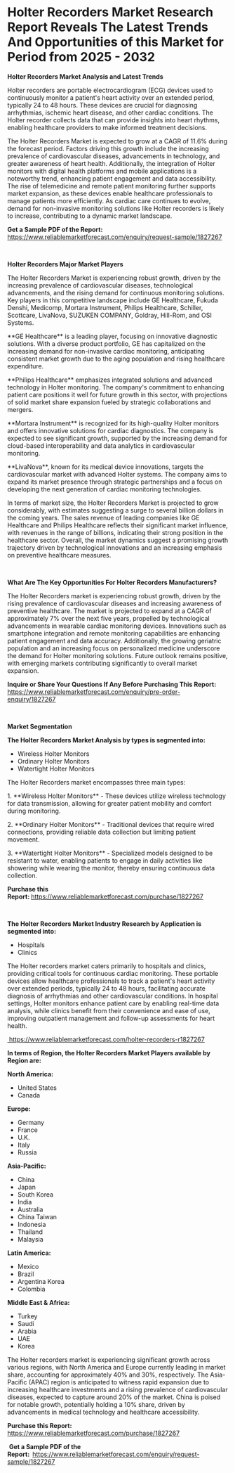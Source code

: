 <p><h1>Holter Recorders Market Research Report Reveals The Latest Trends And Opportunities of this Market for Period from 2025 - 2032</h1></p><p><strong>Holter Recorders Market Analysis and Latest Trends</strong></p>
<p><p>Holter recorders are portable electrocardiogram (ECG) devices used to continuously monitor a patient's heart activity over an extended period, typically 24 to 48 hours. These devices are crucial for diagnosing arrhythmias, ischemic heart disease, and other cardiac conditions. The Holter recorder collects data that can provide insights into heart rhythms, enabling healthcare providers to make informed treatment decisions.</p><p>The Holter Recorders Market is expected to grow at a CAGR of 11.6% during the forecast period. Factors driving this growth include the increasing prevalence of cardiovascular diseases, advancements in technology, and greater awareness of heart health. Additionally, the integration of Holter monitors with digital health platforms and mobile applications is a noteworthy trend, enhancing patient engagement and data accessibility. The rise of telemedicine and remote patient monitoring further supports market expansion, as these devices enable healthcare professionals to manage patients more efficiently. As cardiac care continues to evolve, demand for non-invasive monitoring solutions like Holter recorders is likely to increase, contributing to a dynamic market landscape.</p></p>
<p><strong>Get a Sample PDF of the Report:&nbsp;</strong> <a href="https://www.reliablemarketforecast.com/enquiry/request-sample/1827267?utm_campaign=1169&utm_medium=2&utm_source=Github&utm_content=ia&utm_term=13042025&utm_id=holter-recorders">https://www.reliablemarketforecast.com/enquiry/request-sample/1827267</a></p>
<p>&nbsp;</p>
<p><strong>Holter Recorders Major Market Players</strong></p>
<p><p>The Holter Recorders Market is experiencing robust growth, driven by the increasing prevalence of cardiovascular diseases, technological advancements, and the rising demand for continuous monitoring solutions. Key players in this competitive landscape include GE Healthcare, Fukuda Denshi, Medicomp, Mortara Instrument, Philips Healthcare, Schiller, Scottcare, LivaNova, SUZUKEN COMPANY, Goldray, Hill-Rom, and OSI Systems.</p><p>**GE Healthcare** is a leading player, focusing on innovative diagnostic solutions. With a diverse product portfolio, GE has capitalized on the increasing demand for non-invasive cardiac monitoring, anticipating consistent market growth due to the aging population and rising healthcare expenditure.</p><p>**Philips Healthcare** emphasizes integrated solutions and advanced technology in Holter monitoring. The company's commitment to enhancing patient care positions it well for future growth in this sector, with projections of solid market share expansion fueled by strategic collaborations and mergers.</p><p>**Mortara Instrument** is recognized for its high-quality Holter monitors and offers innovative solutions for cardiac diagnostics. The company is expected to see significant growth, supported by the increasing demand for cloud-based interoperability and data analytics in cardiovascular monitoring.</p><p>**LivaNova**, known for its medical device innovations, targets the cardiovascular market with advanced Holter systems. The company aims to expand its market presence through strategic partnerships and a focus on developing the next generation of cardiac monitoring technologies.</p><p>In terms of market size, the Holter Recorders Market is projected to grow considerably, with estimates suggesting a surge to several billion dollars in the coming years. The sales revenue of leading companies like GE Healthcare and Philips Healthcare reflects their significant market influence, with revenues in the range of billions, indicating their strong position in the healthcare sector. Overall, the market dynamics suggest a promising growth trajectory driven by technological innovations and an increasing emphasis on preventive healthcare measures.</p></p>
<p>&nbsp;</p>
<p><strong>What Are The Key Opportunities For Holter Recorders Manufacturers?</strong></p>
<p><p>The Holter Recorders market is experiencing robust growth, driven by the rising prevalence of cardiovascular diseases and increasing awareness of preventive healthcare. The market is projected to expand at a CAGR of approximately 7% over the next five years, propelled by technological advancements in wearable cardiac monitoring devices. Innovations such as smartphone integration and remote monitoring capabilities are enhancing patient engagement and data accuracy. Additionally, the growing geriatric population and an increasing focus on personalized medicine underscore the demand for Holter monitoring solutions. Future outlook remains positive, with emerging markets contributing significantly to overall market expansion.</p></p>
<p><strong>Inquire or Share Your Questions If Any Before Purchasing This Report:</strong> <a href="https://www.reliablemarketforecast.com/enquiry/pre-order-enquiry/1827267?utm_campaign=1169&utm_medium=2&utm_source=Github&utm_content=ia&utm_term=13042025&utm_id=holter-recorders">https://www.reliablemarketforecast.com/enquiry/pre-order-enquiry/1827267</a></p>
<p>&nbsp;</p>
<p><strong>Market Segmentation</strong></p>
<p><strong>The Holter Recorders Market Analysis by types is segmented into:</strong></p>
<p><ul><li>Wireless Holter Monitors</li><li>Ordinary Holter Monitors</li><li>Watertight Holter Monitors</li></ul></p>
<p><p>The Holter Recorders market encompasses three main types: </p><p>1. **Wireless Holter Monitors** - These devices utilize wireless technology for data transmission, allowing for greater patient mobility and comfort during monitoring.</p><p>2. **Ordinary Holter Monitors** - Traditional devices that require wired connections, providing reliable data collection but limiting patient movement.</p><p>3. **Watertight Holter Monitors** - Specialized models designed to be resistant to water, enabling patients to engage in daily activities like showering while wearing the monitor, thereby ensuring continuous data collection.</p></p>
<p><strong>Purchase this Report:&nbsp;</strong><a href="https://www.reliablemarketforecast.com/purchase/1827267?utm_campaign=1169&utm_medium=2&utm_source=Github&utm_content=ia&utm_term=13042025&utm_id=holter-recorders">https://www.reliablemarketforecast.com/purchase/1827267</a></p>
<p>&nbsp;</p>
<p><strong>The Holter Recorders Market Industry Research by Application is segmented into:</strong></p>
<p><ul><li>Hospitals</li><li>Clinics</li></ul></p>
<p><p>The Holter recorders market caters primarily to hospitals and clinics, providing critical tools for continuous cardiac monitoring. These portable devices allow healthcare professionals to track a patient's heart activity over extended periods, typically 24 to 48 hours, facilitating accurate diagnosis of arrhythmias and other cardiovascular conditions. In hospital settings, Holter monitors enhance patient care by enabling real-time data analysis, while clinics benefit from their convenience and ease of use, improving outpatient management and follow-up assessments for heart health.</p></p>
<p><a href="https://www.reliablemarketforecast.com/holter-recorders-r1827267?utm_campaign=1169&utm_medium=2&utm_source=Github&utm_content=ia&utm_term=13042025&utm_id=holter-recorders">&nbsp;https://www.reliablemarketforecast.com/holter-recorders-r1827267</a></p>
<p><strong>In terms of Region, the Holter Recorders Market Players available by Region are:</strong></p>
<p>
    <p> <strong> North America: </strong>
        <ul>
            <li>United States</li>
            <li>Canada</li>
        </ul>
        </p> 
    <p> <strong> Europe: </strong>
        <ul>
            <li>Germany</li>
            <li>France</li>
            <li>U.K.</li>
            <li>Italy</li>
            <li>Russia</li>
        </ul>
        </p> 
    <p> <strong> Asia-Pacific: </strong>
        <ul>
            <li>China</li>
            <li>Japan</li>
            <li>South Korea</li>
            <li>India</li>
            <li>Australia</li>
            <li>China Taiwan</li>
            <li>Indonesia</li>
            <li>Thailand</li>
            <li>Malaysia</li>
        </ul>
        </p> 
    <p> <strong> Latin America: </strong>
        <ul>
            <li>Mexico</li>
            <li>Brazil</li>
            <li>Argentina Korea</li>
            <li>Colombia</li>
        </ul>
        </p> 
    <p> <strong> Middle East & Africa: </strong>
        <ul>
            <li>Turkey</li>
            <li>Saudi</li>
            <li>Arabia</li>
            <li>UAE</li>
            <li>Korea</li>
        </ul>
    </p>
    </p>
<p><p>The Holter recorders market is experiencing significant growth across various regions, with North America and Europe currently leading in market share, accounting for approximately 40% and 30%, respectively. The Asia-Pacific (APAC) region is anticipated to witness rapid expansion due to increasing healthcare investments and a rising prevalence of cardiovascular diseases, expected to capture around 20% of the market. China is poised for notable growth, potentially holding a 10% share, driven by advancements in medical technology and healthcare accessibility.</p></p>
<p><strong>Purchase this Report: </strong><a href="https://www.reliablemarketforecast.com/purchase/1827267?utm_campaign=1169&utm_medium=2&utm_source=Github&utm_content=ia&utm_term=13042025&utm_id=holter-recorders">https://www.reliablemarketforecast.com/purchase/1827267</a></p>
<p>&nbsp;<strong>Get a Sample PDF of the Report:&nbsp;&nbsp;</strong><a href="https://www.reliablemarketforecast.com/enquiry/request-sample/1827267?utm_campaign=1169&utm_medium=2&utm_source=Github&utm_content=ia&utm_term=13042025&utm_id=holter-recorders">https://www.reliablemarketforecast.com/enquiry/request-sample/1827267</a></p>
<p><strong></strong></p>
<p><p></p><p></p><p></p></p>